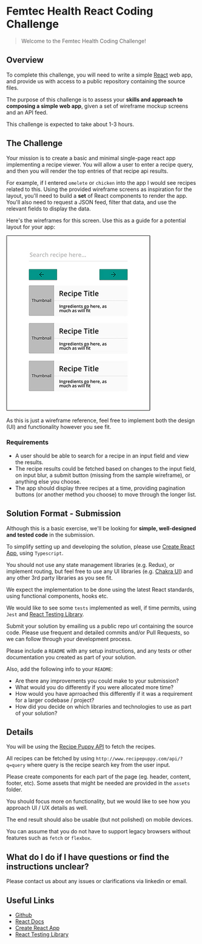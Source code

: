 # Femtec Health React Coding Challenge

> Welcome to the Femtec Health Coding Challenge!


## Overview

To complete this challenge, you will need to write a simple [React](https://facebook.github.io/react/) web app, and provide us with access to a public repository containing the source files.

The purpose of this challenge is to assess your **skills and approach to composing a simple web app**, given a set of wireframe mockup screens and an API feed.

This challenge is expected to take about 1-3 hours.


## The Challenge

Your mission is to create a basic and minimal single-page react app implementing a recipe viewer. You will allow a user to enter a recipe query, and then you will render the top entries of that recipe api results.

For example, if I entered `omelete` or `chicken` into the app I would see recipes related to this. Using the provided wireframe screens as inspiration for the layout, you'll need to build a **set** of React components to render the app.  You'll also need to request a JSON feed, filter that data, and use the relevant fields to display the data.

Here's the wireframes for this screen. Use this as a guide for a potential layout for your app:

![Wireframe](screens/wireframe.jpg)

As this is just a wireframe reference, feel free to implement both the design (UI) and functionality however you see fit.

### Requirements

- A user should be able to search for a recipe in an input field and view the results.
- The recipe results could be fetched based on changes to the input field, on input blur, a submit button (missing from the sample wireframe), or anything else you choose.
- The app should display three recipes at a time, providing pagination buttons (or another method you choose) to move through the longer list.

## Solution Format - Submission

Although this is a basic exercise, we'll be looking for **simple, well-designed and tested code** in the submission.

To simplify setting up and developing the solution, please use [Create React App](https://github.com/facebook/create-react-app), using `Typescript`.

You should not use any state management libraries (e.g. Redux), or implement routing, but feel free to use any UI libraries (e.g. [Chakra UI](https://chakra-ui.com/)) and any other 3rd party libraries as you see fit.

We expect the implementation to be done using the latest React standards, using functional components, hooks etc.

We would like to see some `tests` implemented as well, if time permits, using `Jest` and [React Testing Library](https://testing-library.com/docs/react-testing-library/intro/).

Submit your solution by emailing us a public repo url containing the source code. Please use frequent and detailed commits and/or Pull Requests, so we can follow through your development process.

Please include a `README` with any setup instructions, and any tests or other documentation you created as part of your solution. 

Also, add the following info to your `README`:

* Are there any improvements you could make to your submission?
* What would you do differently if you were allocated more time?
* How would you have aprroached this differently if it was a requirement for a larger codebase / project?
* How did you decide on which libraries and technologies to use as part of your solution?

## Details

You will be using the [Recipe Puppy API](http://www.recipepuppy.com/about/api/) to fetch the recipes.

All recipes can be fetched by using `http://www.recipepuppy.com/api/?q=query` where query is the recipe search key from the user input.

Please create components for each part of the page (eg. header, content, footer, etc).
Some assets that might be needed are provided in the `assets` folder.

You should focus more on functionality, but we would like to see how you approach UI / UX details as well.

The end result should also be usable (but not polished) on mobile devices.

You can assume that you do not have to support legacy browsers without features such as `fetch` or `flexbox`.


## What do I do if I have questions or find the instructions unclear?

Please contact us about any issues or clarifications via linkedin or email.


## Useful Links

* [Github](https://github.com/)
* [React Docs](https://facebook.github.io/react/)
* [Create React App](https://github.com/facebook/create-react-app)
* [React Testing Library](https://testing-library.com/docs/react-testing-library/intro/)
